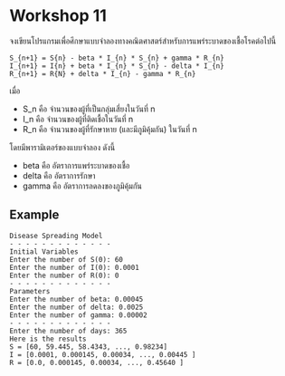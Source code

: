 # Workshop 11

จงเขียนโปรแกรมเพื่อศึกษาแบบจำลองทางคณิตศาสตร์สำหรับการแพร่ระบาดของเชื้อโรคต่อไปนี้

```
S_{n+1} = S{n} - beta * I_{n} * S_{n} + gamma * R_{n}
I_{n+1} = I{n} + beta * I_{n} * S_{n} - delta * I_{n}
R_{n+1} = R{N} + delta * I_{n} - gamma * R_{n}
```

เมื่อ 
* S_n คือ จำนวนของผู้ที่เป็นกลุ่มเสี่ยงในวันที่ n
* I_n คือ จำนวนของผู้ที่ติดเชื้อในวันที่ n
* R_n คือ จำนวนของผู้ที่รักษาหาย (และมีภูมิคุ้มกัน) ในวันที่ n

โดยมีพารามิเตอร์ของแบบจำลอง ดังนี้
* beta คือ อัตราการแพร่ระบาดของเชื้อ
* delta คือ อัตราการรักษา
* gamma คือ อัตราการลดลงของภูมิคุ้มกัน


## Example
```
Disease Spreading Model
- - - - - - - - - - - - -
Initial Variables
Enter the number of S(0): 60
Enter the number of I(0): 0.0001
Enter the number of R(0): 0
- - - - - - - - - - - - -
Parameters
Enter the number of beta: 0.00045
Enter the number of delta: 0.0025
Enter the number of gamma: 0.00002
- - - - - - - - - - - - -
Enter the number of days: 365
Here is the results
S = [60, 59.445, 58.4343, ..., 0.98234]
I = [0.0001, 0.000145, 0.00034, ..., 0.00445 ]
R = [0.0, 0.000145, 0.00034, ..., 0.45640 ]
```